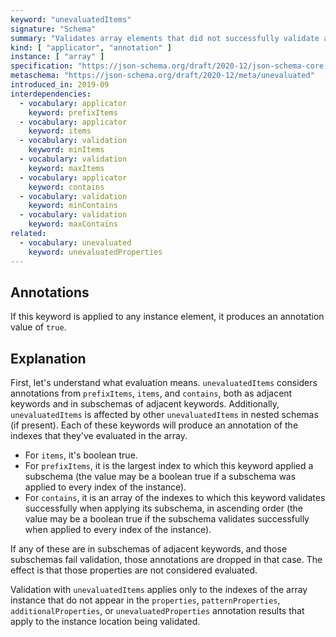 ```yaml
---
keyword: "unevaluatedItems"
signature: "Schema"
summary: "Validates array elements that did not successfully validate against other standard array applicators."
kind: [ "applicator", "annotation" ]
instance: [ "array" ]
specification: "https://json-schema.org/draft/2020-12/json-schema-core.html#section-11.2"
metaschema: "https://json-schema.org/draft/2020-12/meta/unevaluated"
introduced_in: 2019-09
interdependencies:
  - vocabulary: applicator
    keyword: prefixItems
  - vocabulary: applicator
    keyword: items
  - vocabulary: validation
    keyword: minItems
  - vocabulary: validation
    keyword: maxItems
  - vocabulary: applicator
    keyword: contains
  - vocabulary: validation
    keyword: minContains
  - vocabulary: validation
    keyword: maxContains
related:
  - vocabulary: unevaluated
    keyword: unevaluatedProperties
---
```


Annotations
-----------

If this keyword is applied to any instance element, it produces an annotation value of `true`.

## Explanation

First, let's understand what evaluation means. `unevaluatedItems` considers annotations from `prefixItems`, `items`, and `contains`, both as adjacent keywords and in subschemas of adjacent keywords. Additionally, `unevaluatedItems` is affected by other `unevaluatedItems` in nested schemas (if present). Each of these keywords will produce an annotation of the indexes that they've evaluated in the array.
- For `items`, it's boolean true.
- For `prefixItems`, it is the largest index to which this keyword applied a subschema (the value may be a boolean true if a subschema was applied to every index of the instance).
- For `contains`, it is an array of the indexes to which this keyword validates successfully when applying its subschema, in ascending order (the value may be a boolean true if the subschema validates successfully when applied to every index of the instance).

If any of these are in subschemas of adjacent keywords, and those subschemas fail validation, those annotations are dropped in that case. The effect is that those properties are not considered evaluated.

Validation with `unevaluatedItems` applies only to the indexes of the array instance that do not appear in the `properties`, `patternProperties`, `additionalProperties`, or `unevaluatedProperties` annotation results that apply to the instance location being validated.